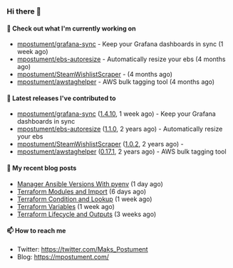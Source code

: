 ### Hi there 👋

#### 👷 Check out what I'm currently working on

- [mpostument/grafana-sync](https://github.com/mpostument/grafana-sync) - Keep your Grafana dashboards in sync (1 week ago)
- [mpostument/ebs-autoresize](https://github.com/mpostument/ebs-autoresize) - Automatically resize your ebs (4 months ago)
- [mpostument/SteamWishlistScraper](https://github.com/mpostument/SteamWishlistScraper) -  (4 months ago)
- [mpostument/awstaghelper](https://github.com/mpostument/awstaghelper) - AWS bulk tagging tool (4 months ago)

#### 🔭 Latest releases I've contributed to

- [mpostument/grafana-sync](https://github.com/mpostument/grafana-sync) ([1.4.10](https://github.com/mpostument/grafana-sync/releases/tag/1.4.10), 1 week ago) - Keep your Grafana dashboards in sync
- [mpostument/ebs-autoresize](https://github.com/mpostument/ebs-autoresize) ([1.1.0](https://github.com/mpostument/ebs-autoresize/releases/tag/1.1.0), 2 years ago) - Automatically resize your ebs
- [mpostument/SteamWishlistScraper](https://github.com/mpostument/SteamWishlistScraper) ([1.0.2](https://github.com/mpostument/SteamWishlistScraper/releases/tag/1.0.2), 2 years ago) - 
- [mpostument/awstaghelper](https://github.com/mpostument/awstaghelper) ([0.17.1](https://github.com/mpostument/awstaghelper/releases/tag/0.17.1), 2 years ago) - AWS bulk tagging tool

#### 📜 My recent blog posts

- [Manager Ansible Versions With pyenv](https://mpostument.com/2022/09/19/manager-ansible-versions-with-tfenv/) (1 day ago)
- [Terraform Modules and Import](https://mpostument.com/2022/09/14/terraform-modules-and-import/) (6 days ago)
- [Terraform Condition and Lookup](https://mpostument.com/2022/09/11/terraform-condition-and-lookup/) (1 week ago)
- [Terraform Variables](https://mpostument.com/2022/09/09/terraform-variables/) (1 week ago)
- [Terraform Lifecycle and Outputs](https://mpostument.com/2022/08/28/terraform-lifecycle/) (3 weeks ago)

#### 📫 How to reach me

- Twitter: https://twitter.com/Maks_Postument
- Blog: https://mpostument.com/
